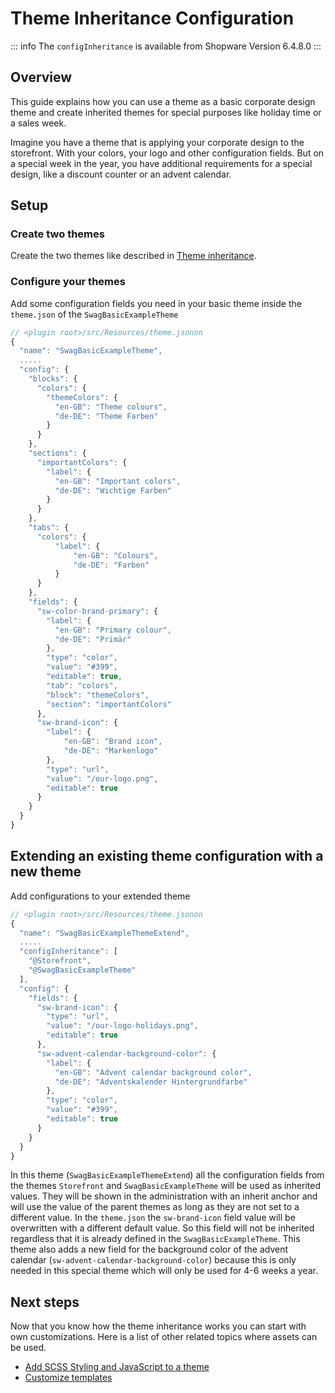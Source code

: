 # Theme Inheritance Configuration

::: info
The `configInheritance` is available from Shopware Version 6.4.8.0
:::

## Overview

This guide explains how you can use a theme as a basic corporate design theme and create inherited themes for special purposes like holiday time or a sales week.

Imagine you have a theme that is applying your corporate design to the storefront. With your colors, your logo and other configuration fields. But on a special week in the year, you have additional requirements for a special design, like a discount counter or an advent calendar.  

## Setup

### Create two themes

Create the two themes like described in [Theme inheritance](./add-theme-inheritance).

### Configure your themes

Add some configuration fields you need in your basic theme inside the `theme.json` of the `SwagBasicExampleTheme`

```js
// <plugin root>/src/Resources/theme.jsonon
{
  "name": "SwagBasicExampleTheme",
  .....
  "config": {
    "blocks": {
      "colors": {
        "themeColors": {
          "en-GB": "Theme colours",
          "de-DE": "Theme Farben"
        }
      }
    },
    "sections": {
      "importantColors": {
        "label": {
          "en-GB": "Important colors",
          "de-DE": "Wichtige Farben"
        }
      }
    },
    "tabs": {
      "colors": {
          "label": {
              "en-GB": "Colours",
              "de-DE": "Farben"
          }
      } 
    },
    "fields": {
      "sw-color-brand-primary": {
        "label": {
          "en-GB": "Primary colour",
          "de-DE": "Primär"
        },
        "type": "color",
        "value": "#399",
        "editable": true,
        "tab": "colors",
        "block": "themeColors",
        "section": "importantColors"
      },
      "sw-brand-icon": {
        "label": {
            "en-GB": "Brand icon", 
            "de-DE": "Markenlogo"
        },
        "type": "url",
        "value": "/our-logo.png",
        "editable": true
      }
    }
  }
}
```

## Extending an existing theme configuration with a new theme

Add configurations to your extended theme

```js
// <plugin root>/src/Resources/theme.jsonon
{
  "name": "SwagBasicExampleThemeExtend",
  .....
  "configInheritance": [
    "@Storefront",
    "@SwagBasicExampleTheme"
  ],
  "config": {
    "fields": {
      "sw-brand-icon": {
        "type": "url",
        "value": "/our-logo-holidays.png",
        "editable": true
      },
      "sw-advent-calendar-background-color": {
        "label": {
          "en-GB": "Advent calendar background color",
          "de-DE": "Adventskalender Hintergrundfarbe"
        },
        "type": "color",
        "value": "#399",
        "editable": true
      }
    }
  }
}
```

In this theme (`SwagBasicExampleThemeExtend`) all the configuration fields from the themes `Storefront` and `SwagBasicExampleTheme` will be used as inherited values. They will be shown in the administration with an inherit anchor and will use the value of the parent themes as long as they are not set to a different value. In the `theme.json` the `sw-brand-icon` field value will be overwritten with a different default value. So this field will not be inherited regardless that it is already defined in the `SwagBasicExampleTheme`. This theme also adds a new field for the background color of the advent calendar (`sw-advent-calendar-background-color`) because this is only needed in this special theme which will only be used for 4-6 weeks a year.

## Next steps

Now that you know how the theme inheritance works you can start with own customizations. Here is a list of other related topics where assets can be used.

* [Add SCSS Styling and JavaScript to a theme](add-css-js-to-theme)
* [Customize templates](../plugins/storefront/customize-templates)
